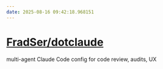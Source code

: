 ```yaml
---
date: 2025-08-16 09:42:18.968151
---
```


# [FradSer/dotclaude](https://github.com/FradSer/dotclaude)

multi-agent Claude Code config for code review, audits, UX